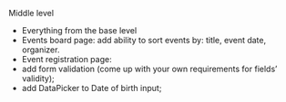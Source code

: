 Middle level

- Everything from the base level
- Events board page: add ability to sort events by: title, event date, organizer.
- Event registration page:
- add form validation (come up with your own requirements for fields’ validity);
- add DataPicker to Date of birth input;
